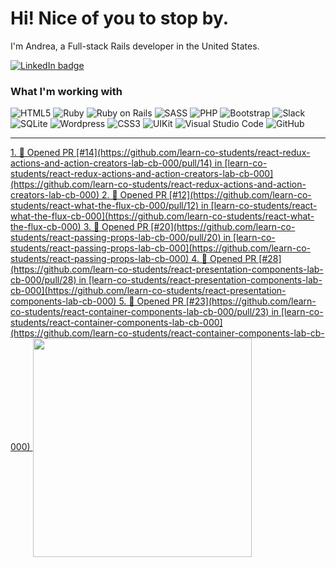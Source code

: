 # Hi! Nice of you to stop by.

I'm Andrea, a Full-stack Rails developer in the United States.

<a href="https://linkedin.com/in/andrea-jasper" target="blank"><img align="center" src="https://img.shields.io/badge/LinkedIn-0077B5?style=for-the-badge&logo=linkedin&logoColor=white" alt="LinkedIn badge" /></a>

### What I'm working with
<img alt="HTML5" src="https://img.shields.io/badge/-HTML5-E34F26?style=flat-square&logo=html5&logoColor=white" /> <img alt="Ruby" src="https://img.shields.io/badge/-RUBY-CC342D?style=flat-square&logo=ruby&logoColor=white" />  <img alt="Ruby on Rails" src="https://img.shields.io/badge/-RUBY_ON_RAILS-CC0000?style=flat-square&logo=ruby-on-rails&logoColor=white" /> <img alt="SASS" src="https://img.shields.io/badge/-SASS-CC6699?style=flat-square&logo=sass&logoColor=white" /> <img alt="PHP" src="https://img.shields.io/badge/-PHP-777BB4?style=flat-square&logo=php&logoColor=white" /> <img alt="Bootstrap" src="https://img.shields.io/badge/-BOOTSTRAP-7952B3?style=flat-square&logo=bootstrap&logoColor=white" /> <img alt="Slack" src="https://img.shields.io/badge/-SLACK-4A154B?style=flat-square&logo=slack&logoColor=white" /> <img alt="SQLite" src="https://img.shields.io/badge/-SQLITE-003B57?style=flat-square&logo=sqlite&logoColor=white" /> <img alt="Wordpress" src="https://img.shields.io/badge/-WORDPRESS-21759B?style=flat-square&logo=wordpress&logoColor=white" /> <img alt="CSS3" src="https://img.shields.io/badge/-CSS3-1572B6?style=flat-square&logo=css3&logoColor=white" /> <img alt="UIKit" src="https://img.shields.io/badge/-UIKIT-2396F3?style=flat-square&logo=uikit&logoColor=white" />
<img alt="Visual Studio Code" src="https://img.shields.io/badge/-VISUAL_STUDIO_CODE-2396F3?style=flat-square&logo=visual-studio-code&logoColor=white" /> <img alt="GitHub" src="https://img.shields.io/badge/-GITHUB-181717?style=flat-square&logo=github&logoColor=white" />

---

<p align=left>
  <a href="https://github.com/andreajasper/github-readme-stats" title="Go to Source">
    <!--START_SECTION:activity-->
1. 💪 Opened PR [#14](https://github.com/learn-co-students/react-redux-actions-and-action-creators-lab-cb-000/pull/14) in [learn-co-students/react-redux-actions-and-action-creators-lab-cb-000](https://github.com/learn-co-students/react-redux-actions-and-action-creators-lab-cb-000)
2. 💪 Opened PR [#12](https://github.com/learn-co-students/react-what-the-flux-cb-000/pull/12) in [learn-co-students/react-what-the-flux-cb-000](https://github.com/learn-co-students/react-what-the-flux-cb-000)
3. 💪 Opened PR [#20](https://github.com/learn-co-students/react-passing-props-lab-cb-000/pull/20) in [learn-co-students/react-passing-props-lab-cb-000](https://github.com/learn-co-students/react-passing-props-lab-cb-000)
4. 💪 Opened PR [#28](https://github.com/learn-co-students/react-presentation-components-lab-cb-000/pull/28) in [learn-co-students/react-presentation-components-lab-cb-000](https://github.com/learn-co-students/react-presentation-components-lab-cb-000)
5. 💪 Opened PR [#23](https://github.com/learn-co-students/react-container-components-lab-cb-000/pull/23) in [learn-co-students/react-container-components-lab-cb-000](https://github.com/learn-co-students/react-container-components-lab-cb-000)
<!--END_SECTION:activity-->
    <img width="350" align="center" src="https://github-readme-stats.vercel.app/api?username=andreajasper&show_icons=true&theme=vision-friendly-dark">
  </a>
</p>
